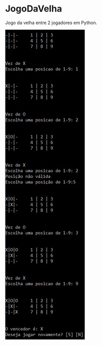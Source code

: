 # JogoDaVelha
Jogo da velha entre 2 jogadores em Python.

![Imagens](https://github.com/lucasmartinsb/Jogo-Da-Velha/blob/main/Print.jpg)
